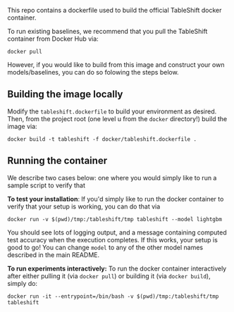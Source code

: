 This repo contains a dockerfile used to build the official TableShift docker container.

To run existing baselines, we recommend that you pull the TableShift container from Docker Hub via:

```
docker pull
```

However, if you would like to build from this image and construct your own models/baselines, you can do so folowing the steps below.

## Building the image locally

Modify the `tableshift.dockerfile` to build your environment as desired. Then, from the project root (one level u from the `docker` directory!) build the image via:

```
docker build -t tableshift -f docker/tableshift.dockerfile .
```

## Running the container

We describe two cases below: one where you would simply like to run a sample script to verify that

**To test your installation**: If you'd simply like to run the docker container to verify that your setup is working, you can do that via

```
docker run -v $(pwd)/tmp:/tableshift/tmp tableshift --model lightgbm
```

You should see lots of logging output, and a message containing computed test accuracy when the execution completes. If this works, your setup is good to go! You can change `model` to any of the other model names described in the main README.

**To run experiments interactively:** To run the docker container interactively after either pulling it (via `docker pull`) or building it (via `docker build`), simply do:

```
docker run -it --entrypoint=/bin/bash -v $(pwd)/tmp:/tableshift/tmp tableshift
```

